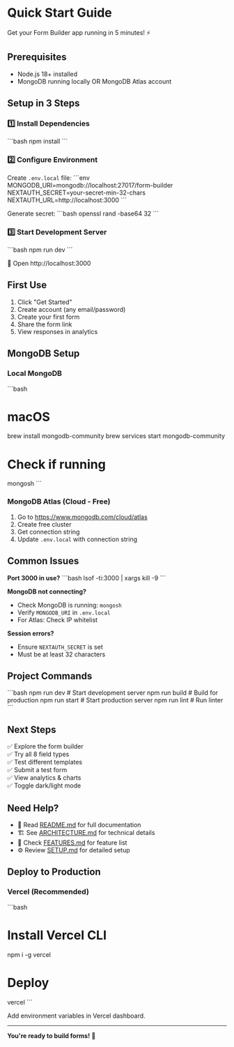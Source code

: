 # Quick Start Guide

Get your Form Builder app running in 5 minutes! ⚡

## Prerequisites
- Node.js 18+ installed
- MongoDB running locally OR MongoDB Atlas account

## Setup in 3 Steps

### 1️⃣ Install Dependencies
\`\`\`bash
npm install
\`\`\`

### 2️⃣ Configure Environment
Create `.env.local` file:
\`\`\`env
MONGODB_URI=mongodb://localhost:27017/form-builder
NEXTAUTH_SECRET=your-secret-min-32-chars
NEXTAUTH_URL=http://localhost:3000
\`\`\`

Generate secret:
\`\`\`bash
openssl rand -base64 32
\`\`\`

### 3️⃣ Start Development Server
\`\`\`bash
npm run dev
\`\`\`

🎉 Open http://localhost:3000

## First Use

1. Click "Get Started"
2. Create account (any email/password)
3. Create your first form
4. Share the form link
5. View responses in analytics

## MongoDB Setup

### Local MongoDB
\`\`\`bash
# macOS
brew install mongodb-community
brew services start mongodb-community

# Check if running
mongosh
\`\`\`

### MongoDB Atlas (Cloud - Free)
1. Go to https://www.mongodb.com/cloud/atlas
2. Create free cluster
3. Get connection string
4. Update `.env.local` with connection string

## Common Issues

**Port 3000 in use?**
\`\`\`bash
lsof -ti:3000 | xargs kill -9
\`\`\`

**MongoDB not connecting?**
- Check MongoDB is running: `mongosh`
- Verify `MONGODB_URI` in `.env.local`
- For Atlas: Check IP whitelist

**Session errors?**
- Ensure `NEXTAUTH_SECRET` is set
- Must be at least 32 characters

## Project Commands

\`\`\`bash
npm run dev      # Start development server
npm run build    # Build for production
npm run start    # Start production server
npm run lint     # Run linter
\`\`\`

## Next Steps

✅ Explore the form builder  
✅ Try all 8 field types  
✅ Test different templates  
✅ Submit a test form  
✅ View analytics & charts  
✅ Toggle dark/light mode  

## Need Help?

- 📖 Read [README.md](README.md) for full documentation
- 🏗️ See [ARCHITECTURE.md](ARCHITECTURE.md) for technical details
- 🎨 Check [FEATURES.md](FEATURES.md) for feature list
- ⚙️ Review [SETUP.md](SETUP.md) for detailed setup

## Deploy to Production

### Vercel (Recommended)
\`\`\`bash
# Install Vercel CLI
npm i -g vercel

# Deploy
vercel
\`\`\`

Add environment variables in Vercel dashboard.

---

**You're ready to build forms!** 🚀

